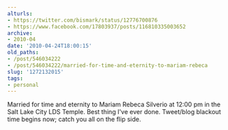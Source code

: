 ```yaml
---
alturls:
- https://twitter.com/bismark/status/12776700876
- https://www.facebook.com/17803937/posts/116810335003652
archive:
- 2010-04
date: '2010-04-24T18:00:15'
old_paths:
- /post/546034222
- /post/546034222/married-for-time-and-eternity-to-mariam-rebeca
slug: '1272132015'
tags:
- personal
---
```


Married for time and eternity to Mariam Rebeca Silverio at 12:00 pm in the
Salt Lake City LDS Temple. Best thing I've ever done. Tweet/blog blackout
time begins now; catch you all on the flip side.
